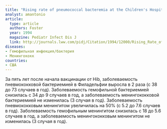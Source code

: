 ```yaml
---
title: "Rising rate of pneumococcal bacteremia at the Children's Hospital of Philadelphia"
analyst: amantonio
article:
  type: article
  authors: Foster
  year: 1994
  magazine: Pediatr Infect Dis J
  link: http://journals.lww.com/pidj/Citation/1994/12000/Rising_Rate_of_Pneumococcal_Bacteremia_At_the.13.aspx
diseases:
- Гемофильная инфекция/бактерия
- Менингококк
countries:
- США
---
```


За пять лет после начала вакцинации от Hib, заболеваемость пневмококковой бактериемией в Филадельфии выросла в 2 раза (с 38 до 73 случаев в год). Заболеваемость гемофильной бактериемией снизилась с 34 до 9 случаев в год, а заболеваемость менингококковой бактериемией не изменилась (3 случая в год).
Заболеваемость пневмококковым менингитом увеличилась на 50% (с 5.2 до 7.6 случаев в год). Заболеваемость гемофильным менингитом снизилась с 18 до 5.6 случаев в год, а заболеваемость менингококковым менингитом не изменилась (3 случая в год).
